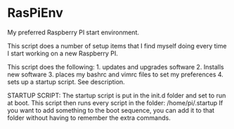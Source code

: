 # RasPiEnv
My preferred Raspberry PI start environment.

This script does a number of setup items that I find myself doing every time I start working on a new Raspberry PI.

This script does the following:
	1. updates and upgrades software
	2. Installs new software
	3. places my bashrc and vimrc files to set my preferences
	4. sets up a startup script. See description.

STARTUP SCRIPT:
The startup script is put in the init.d folder and set to run at boot.
This script then runs every script in the folder: /home/pi/.startup
If you want to add something to the boot sequence, 
you can add it to that folder without having to remember the
extra commands.
